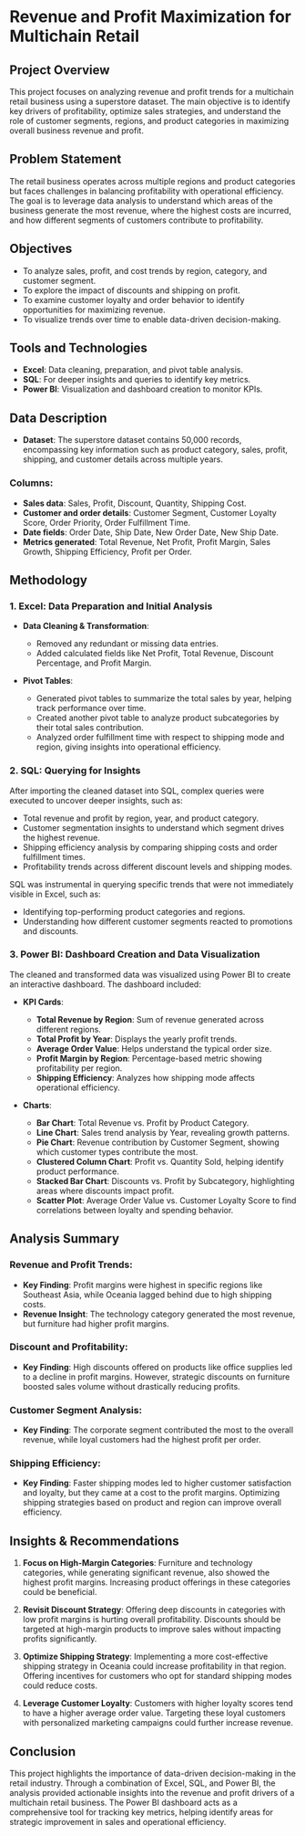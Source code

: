 # **Revenue and Profit Maximization for Multichain Retail**

## **Project Overview**
This project focuses on analyzing revenue and profit trends for a multichain retail business using a superstore dataset. The main objective is to identify key drivers of profitability, optimize sales strategies, and understand the role of customer segments, regions, and product categories in maximizing overall business revenue and profit.

## **Problem Statement**
The retail business operates across multiple regions and product categories but faces challenges in balancing profitability with operational efficiency. The goal is to leverage data analysis to understand which areas of the business generate the most revenue, where the highest costs are incurred, and how different segments of customers contribute to profitability.

## **Objectives**
- To analyze sales, profit, and cost trends by region, category, and customer segment.
- To explore the impact of discounts and shipping on profit.
- To examine customer loyalty and order behavior to identify opportunities for maximizing revenue.
- To visualize trends over time to enable data-driven decision-making.

## **Tools and Technologies**
- **Excel**: Data cleaning, preparation, and pivot table analysis.
- **SQL**: For deeper insights and queries to identify key metrics.
- **Power BI**: Visualization and dashboard creation to monitor KPIs.

## **Data Description**
- **Dataset**: The superstore dataset contains 50,000 records, encompassing key information such as product category, sales, profit, shipping, and customer details across multiple years.
  
### **Columns**:
- **Sales data**: Sales, Profit, Discount, Quantity, Shipping Cost.
- **Customer and order details**: Customer Segment, Customer Loyalty Score, Order Priority, Order Fulfillment Time.
- **Date fields**: Order Date, Ship Date, New Order Date, New Ship Date.
- **Metrics generated**: Total Revenue, Net Profit, Profit Margin, Sales Growth, Shipping Efficiency, Profit per Order.

## **Methodology**

### **1. Excel: Data Preparation and Initial Analysis**
- **Data Cleaning & Transformation**:
  - Removed any redundant or missing data entries.
  - Added calculated fields like Net Profit, Total Revenue, Discount Percentage, and Profit Margin.
  
- **Pivot Tables**:
  - Generated pivot tables to summarize the total sales by year, helping track performance over time.
  - Created another pivot table to analyze product subcategories by their total sales contribution.
  - Analyzed order fulfillment time with respect to shipping mode and region, giving insights into operational efficiency.

### **2. SQL: Querying for Insights**
After importing the cleaned dataset into SQL, complex queries were executed to uncover deeper insights, such as:
  
- Total revenue and profit by region, year, and product category.
- Customer segmentation insights to understand which segment drives the highest revenue.
- Shipping efficiency analysis by comparing shipping costs and order fulfillment times.
- Profitability trends across different discount levels and shipping modes.

SQL was instrumental in querying specific trends that were not immediately visible in Excel, such as:
  
- Identifying top-performing product categories and regions.
- Understanding how different customer segments reacted to promotions and discounts.

### **3. Power BI: Dashboard Creation and Data Visualization**
The cleaned and transformed data was visualized using Power BI to create an interactive dashboard. The dashboard included:

- **KPI Cards**:
  - **Total Revenue by Region**: Sum of revenue generated across different regions.
  - **Total Profit by Year**: Displays the yearly profit trends.
  - **Average Order Value**: Helps understand the typical order size.
  - **Profit Margin by Region**: Percentage-based metric showing profitability per region.
  - **Shipping Efficiency**: Analyzes how shipping mode affects operational efficiency.
  
- **Charts**:
  - **Bar Chart**: Total Revenue vs. Profit by Product Category.
  - **Line Chart**: Sales trend analysis by Year, revealing growth patterns.
  - **Pie Chart**: Revenue contribution by Customer Segment, showing which customer types contribute the most.
  - **Clustered Column Chart**: Profit vs. Quantity Sold, helping identify product performance.
  - **Stacked Bar Chart**: Discounts vs. Profit by Subcategory, highlighting areas where discounts impact profit.
  - **Scatter Plot**: Average Order Value vs. Customer Loyalty Score to find correlations between loyalty and spending behavior.

## **Analysis Summary**

### **Revenue and Profit Trends**:
- **Key Finding**: Profit margins were highest in specific regions like Southeast Asia, while Oceania lagged behind due to high shipping costs.
- **Revenue Insight**: The technology category generated the most revenue, but furniture had higher profit margins.

### **Discount and Profitability**:
- **Key Finding**: High discounts offered on products like office supplies led to a decline in profit margins. However, strategic discounts on furniture boosted sales volume without drastically reducing profits.

### **Customer Segment Analysis**:
- **Key Finding**: The corporate segment contributed the most to the overall revenue, while loyal customers had the highest profit per order.

### **Shipping Efficiency**:
- **Key Finding**: Faster shipping modes led to higher customer satisfaction and loyalty, but they came at a cost to the profit margins. Optimizing shipping strategies based on product and region can improve overall efficiency.

## **Insights & Recommendations**
1. **Focus on High-Margin Categories**: Furniture and technology categories, while generating significant revenue, also showed the highest profit margins. Increasing product offerings in these categories could be beneficial.
  
2. **Revisit Discount Strategy**: Offering deep discounts in categories with low profit margins is hurting overall profitability. Discounts should be targeted at high-margin products to improve sales without impacting profits significantly.

3. **Optimize Shipping Strategy**: Implementing a more cost-effective shipping strategy in Oceania could increase profitability in that region. Offering incentives for customers who opt for standard shipping modes could reduce costs.

4. **Leverage Customer Loyalty**: Customers with higher loyalty scores tend to have a higher average order value. Targeting these loyal customers with personalized marketing campaigns could further increase revenue.

## **Conclusion**
This project highlights the importance of data-driven decision-making in the retail industry. Through a combination of Excel, SQL, and Power BI, the analysis provided actionable insights into the revenue and profit drivers of a multichain retail business. The Power BI dashboard acts as a comprehensive tool for tracking key metrics, helping identify areas for strategic improvement in sales and operational efficiency.
